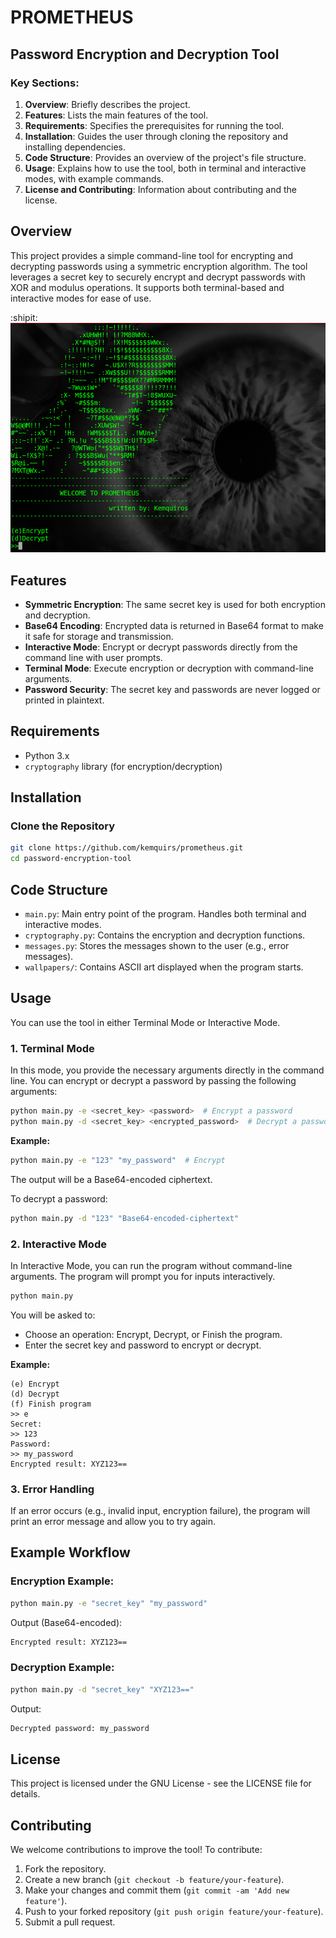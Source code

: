 # PROMETHEUS

## Password Encryption and Decryption Tool

### Key Sections:
1. **Overview**: Briefly describes the project.
2. **Features**: Lists the main features of the tool.
3. **Requirements**: Specifies the prerequisites for running the tool.
4. **Installation**: Guides the user through cloning the repository and installing dependencies.
5. **Code Structure**: Provides an overview of the project's file structure.
6. **Usage**: Explains how to use the tool, both in terminal and interactive modes, with example commands.
7. **License and Contributing**: Information about contributing and the license.

## Overview
This project provides a simple command-line tool for encrypting and decrypting passwords using a symmetric encryption algorithm. The tool leverages a secret key to securely encrypt and decrypt passwords with XOR and modulus operations. It supports both terminal-based and interactive modes for ease of use.

:shipit:
![alt tag](https://raw.githubusercontent.com/Kemquiros/Prometheus/master/img/prometheus.png)

## Features
- **Symmetric Encryption**: The same secret key is used for both encryption and decryption.
- **Base64 Encoding**: Encrypted data is returned in Base64 format to make it safe for storage and transmission.
- **Interactive Mode**: Encrypt or decrypt passwords directly from the command line with user prompts.
- **Terminal Mode**: Execute encryption or decryption with command-line arguments.
- **Password Security**: The secret key and passwords are never logged or printed in plaintext.

## Requirements
- Python 3.x
- `cryptography` library (for encryption/decryption)

## Installation

### Clone the Repository

```bash
git clone https://github.com/kemquirs/prometheus.git
cd password-encryption-tool
```

## Code Structure
* `main.py`: Main entry point of the program. Handles both terminal and interactive modes.
* `cryptography.py`: Contains the encryption and decryption functions.
* `messages.py`: Stores the messages shown to the user (e.g., error messages).
* `wallpapers/`: Contains ASCII art displayed when the program starts.

## Usage
You can use the tool in either Terminal Mode or Interactive Mode.

### 1. Terminal Mode

In this mode, you provide the necessary arguments directly in the command line. You can encrypt or decrypt a password by passing the following arguments:

```bash
python main.py -e <secret_key> <password>  # Encrypt a password
python main.py -d <secret_key> <encrypted_password>  # Decrypt a password
```
**Example:**
```bash
python main.py -e "123" "my_password"  # Encrypt
```
The output will be a Base64-encoded ciphertext.

To decrypt a password:
```bash
python main.py -d "123" "Base64-encoded-ciphertext"
```
### 2. Interactive Mode

In Interactive Mode, you can run the program without command-line arguments. The program will prompt you for inputs interactively.
```bash
python main.py
```

You will be asked to:

* Choose an operation: Encrypt, Decrypt, or Finish the program.
* Enter the secret key and password to encrypt or decrypt.

**Example:**
```text
(e) Encrypt
(d) Decrypt
(f) Finish program
>> e
Secret:
>> 123
Password:
>> my_password
Encrypted result: XYZ123==
```
### 3. Error Handling

If an error occurs (e.g., invalid input, encryption failure), the program will print an error message and allow you to try again.

## Example Workflow

### Encryption Example:

```bash
python main.py -e "secret_key" "my_password"
```

Output (Base64-encoded):
```bash
Encrypted result: XYZ123==
```

### Decryption Example:

```bash
python main.py -d "secret_key" "XYZ123=="
```

Output:
```bash
Decrypted password: my_password
```

## License

This project is licensed under the GNU License - see the LICENSE file for details.

## Contributing
We welcome contributions to improve the tool! To contribute:
1. Fork the repository.
1. Create a new branch (`git checkout -b feature/your-feature`).
1. Make your changes and commit them (`git commit -am 'Add new feature'`).
1. Push to your forked repository (`git push origin feature/your-feature`).
1. Submit a pull request.
